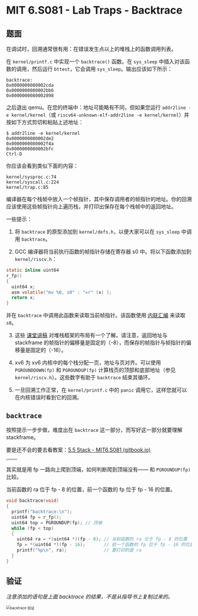 # MIT 6.S081 - Lab Traps - Backtrace

## 题面

在调试时，回溯通常很有用：在错误发生点以上的堆栈上的函数调用列表。

在 `kernel/printf.c` 中实现一个 `backtrace()` 函数。在 `sys_sleep` 中插入对该函数的调用，然后运行 `bttest`，它会调用 `sys_sleep`。输出应该如下所示：

```shell
backtrace:
0x0000000080002cda
0x0000000080002bb6
0x0000000080002898
```

之后退出 qemu。在您的终端中：地址可能略有不同，但如果您运行 `addr2line -e kernel/kernel`（或 `riscv64-unknown-elf-addr2line -e kernel/kernel`）并按如下方式剪切和粘贴上述地址：

```shell
$ addr2line -e kernel/kernel
0x0000000080002de2
0x0000000080002f4a
0x0000000080002bfc
Ctrl-D
```

你应该会看到类似下面的内容：

```shell
kernel/sysproc.c:74
kernel/syscall.c:224
kernel/trap.c:85
```

编译器在每个栈帧中放入一个帧指针，其中保存调用者的帧指针的地址。你的回溯应该使用这些帧指针向上遍历栈，并打印出保存在每个栈帧中的返回地址。

一些提示：

1. 将 `backtrace` 的原型添加到 `kernel/defs.h`，以便大家可以在 `sys_sleep` 中调用 `backtrace`。

2. GCC 编译器将当前执行函数的帧指针存储在寄存器 s0 中。将以下函数添加到 `kernel/riscv.h`：

  ```c
  static inline uint64
  r_fp()
  {
    uint64 x;
    asm volatile("mv %0, s0" : "=r" (x) );
    return x;
  }
  ```

  并在 `backtrace` 中调用此函数来读取当前帧指针。该函数使用 [内联汇编](https://gcc.gnu.org/onlinedocs/gcc/Using-Assembly-Language-with-C.html) 来读取 `s0`。

3. 这些 [课堂讲稿](https://pdos.csail.mit.edu/6.828/2020/lec/l-riscv-slides.pdf) 对堆栈框架的布局有一个了解。请注意，返回地址与 stackframe 的帧指针的偏移量是固定的（-8），而保存的帧指针与帧指针的偏移量是固定的（-16）。

4. xv6 为 xv6 内核中的每个栈分配一页，地址与页对齐。可以使用 `PGROUNDDOWN(fp)` 和 `PGROUNDUP(fp)` 计算栈页的顶部和底部地址（参见 `kernel/riscv.h`）。这些数字有助于 `backtrace` 结束其循环。

5. 一旦回溯工作正常，在 `kernel/printf.c` 中的 `panic` 调用它，这样您就可以在内核错误时看到它的回溯。

## `backtrace`

按照提示一步步做，难度出在 `backtrace` 这一部分，而写好这一部分就要理解 stackframe。

要是还不会的要去看教案：[5.5 Stack - MIT6.S081 (gitbook.io)](https://mit-public-courses-cn-translatio.gitbook.io/mit6-s081/lec05-calling-conventions-and-stack-frames-risc-v/5.5-stack)

<img src="https://typora-1304621073.cos.ap-guangzhou.myqcloud.com/typora/stackframe.png" alt="stackframe" style="zoom: 33%;" />

其实就是用 fp 一路向上爬到顶端，如何判断爬到顶端没有—— 和 `PGROUNDUP(fp)` 比较。

当前函数的 ra 位于 fp - 8 的位置，前一个函数的 fp 位于 fp - 16 的位置。

```c
void backtrace(void)
{
  printf("backtrace:\n");
  uint64 fp = r_fp();
  uint64 top = PGROUNDUP(fp); // 顶端
  while (fp < top)
  {
    uint64 ra = *(uint64 *)(fp - 8); // 当前函数的 ra 位于 fp - 8 的位置
    fp = *(uint64 *)(fp - 16);       // 前一个函数的 fp 位于 fp - 16 的位置
    printf("%p\n", ra);              // 要打印的是 ra
  }
}
```

## 验证

*注意添加的语句是上面 backtrace 的结果，不是从指导书上复制过来的。*

<img src="https://typora-1304621073.cos.ap-guangzhou.myqcloud.com/typora/lab4_backtrace.png" alt="backtrace 验证" style="zoom: 67%;" />
